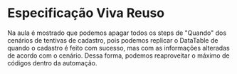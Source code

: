 # Especificação Viva Reuso
Na aula é mostrado que podemos apagar todos os steps de "Quando" dos cenários de tentivas de cadastro, pois podemos replicar o DataTable de quando o cadastro é feito com sucesso, mas com as informações alteradas de acordo com o cenário.
Dessa forma, podemos reaproveitar o máximo de códigos dentro da automação.

